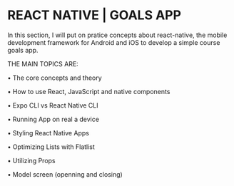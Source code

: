 # REACT NATIVE | GOALS APP

In this section, I will put on pratice concepts about react-native, the mobile development framework for Android and iOS to develop a simple course goals app.

THE MAIN TOPICS ARE:

• The core concepts and theory

• How to use React, JavaScript and native components

• Expo CLI vs React Native CLI

• Running App on real a device

• Styling React Native Apps

• Optimizing Lists with Flatlist

• Utilizing Props

• Model screen (openning and closing)
